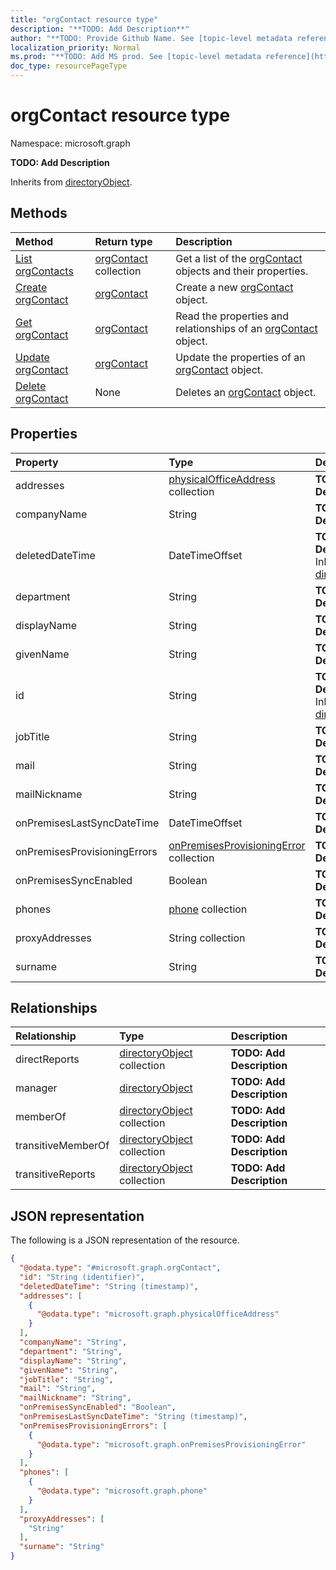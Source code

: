```yaml
---
title: "orgContact resource type"
description: "**TODO: Add Description**"
author: "**TODO: Provide Github Name. See [topic-level metadata reference](https://msgo.azurewebsites.net/add/document/guidelines/metadata.html#topic-level-metadata)**"
localization_priority: Normal
ms.prod: "**TODO: Add MS prod. See [topic-level metadata reference](https://msgo.azurewebsites.net/add/document/guidelines/metadata.html#topic-level-metadata)**"
doc_type: resourcePageType
---
```


# orgContact resource type

Namespace: microsoft.graph

**TODO: Add Description**


Inherits from [directoryObject](../resources/directoryobject.md).

## Methods
|Method|Return type|Description|
|:---|:---|:---|
|[List orgContacts](../api/orgcontact-list.md)|[orgContact](../resources/orgcontact.md) collection|Get a list of the [orgContact](../resources/orgcontact.md) objects and their properties.|
|[Create orgContact](../api/orgcontact-post-contacts.md)|[orgContact](../resources/orgcontact.md)|Create a new [orgContact](../resources/orgcontact.md) object.|
|[Get orgContact](../api/orgcontact-get.md)|[orgContact](../resources/orgcontact.md)|Read the properties and relationships of an [orgContact](../resources/orgcontact.md) object.|
|[Update orgContact](../api/orgcontact-update.md)|[orgContact](../resources/orgcontact.md)|Update the properties of an [orgContact](../resources/orgcontact.md) object.|
|[Delete orgContact](../api/orgcontact-delete.md)|None|Deletes an [orgContact](../resources/orgcontact.md) object.|

## Properties
|Property|Type|Description|
|:---|:---|:---|
|addresses|[physicalOfficeAddress](../resources/physicalofficeaddress.md) collection|**TODO: Add Description**|
|companyName|String|**TODO: Add Description**|
|deletedDateTime|DateTimeOffset|**TODO: Add Description** Inherited from [directoryObject](../resources/directoryobject.md)|
|department|String|**TODO: Add Description**|
|displayName|String|**TODO: Add Description**|
|givenName|String|**TODO: Add Description**|
|id|String|**TODO: Add Description** Inherited from [directoryObject](../resources/directoryobject.md)|
|jobTitle|String|**TODO: Add Description**|
|mail|String|**TODO: Add Description**|
|mailNickname|String|**TODO: Add Description**|
|onPremisesLastSyncDateTime|DateTimeOffset|**TODO: Add Description**|
|onPremisesProvisioningErrors|[onPremisesProvisioningError](../resources/onpremisesprovisioningerror.md) collection|**TODO: Add Description**|
|onPremisesSyncEnabled|Boolean|**TODO: Add Description**|
|phones|[phone](../resources/phone.md) collection|**TODO: Add Description**|
|proxyAddresses|String collection|**TODO: Add Description**|
|surname|String|**TODO: Add Description**|

## Relationships
|Relationship|Type|Description|
|:---|:---|:---|
|directReports|[directoryObject](../resources/directoryobject.md) collection|**TODO: Add Description**|
|manager|[directoryObject](../resources/directoryobject.md)|**TODO: Add Description**|
|memberOf|[directoryObject](../resources/directoryobject.md) collection|**TODO: Add Description**|
|transitiveMemberOf|[directoryObject](../resources/directoryobject.md) collection|**TODO: Add Description**|
|transitiveReports|[directoryObject](../resources/directoryobject.md) collection|**TODO: Add Description**|

## JSON representation
The following is a JSON representation of the resource.
<!-- {
  "blockType": "resource",
  "keyProperty": "id",
  "@odata.type": "microsoft.graph.orgContact",
  "baseType": "Microsoft.DirectoryServices.directoryObject",
  "openType": true
}
-->
``` json
{
  "@odata.type": "#microsoft.graph.orgContact",
  "id": "String (identifier)",
  "deletedDateTime": "String (timestamp)",
  "addresses": [
    {
      "@odata.type": "microsoft.graph.physicalOfficeAddress"
    }
  ],
  "companyName": "String",
  "department": "String",
  "displayName": "String",
  "givenName": "String",
  "jobTitle": "String",
  "mail": "String",
  "mailNickname": "String",
  "onPremisesSyncEnabled": "Boolean",
  "onPremisesLastSyncDateTime": "String (timestamp)",
  "onPremisesProvisioningErrors": [
    {
      "@odata.type": "microsoft.graph.onPremisesProvisioningError"
    }
  ],
  "phones": [
    {
      "@odata.type": "microsoft.graph.phone"
    }
  ],
  "proxyAddresses": [
    "String"
  ],
  "surname": "String"
}
```


